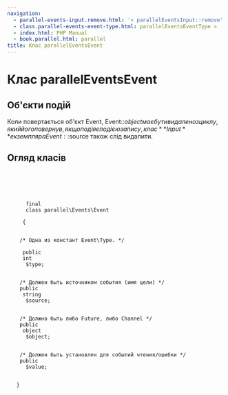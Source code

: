 ```yaml
---
navigation:
  - parallel-events-input.remove.html: '« parallelEventsInput::remove'
  - class.parallel-events-event-type.html: parallelEventsEventType »
  - index.html: PHP Manual
  - book.parallel.html: parallel
title: Клас parallelEventsEvent
---
```

# Клас parallelEventsEvent

## Об'єкти подій

Коли повертається об'єкт Event, Event::$object має бути видалено з циклу, який його повернув, якщо подія є подією запису, клас **Input** екземпляра Event::$source також слід видалити.

## Огляд класів

```synopsis



    
     
      final
      class parallel\Events\Event
     
     {


    /* Одна из констант Event\Type. */
    
     public
     int
      $type;


    /* Должен быть источником события (имя цели) */
    public
     string
      $source;


    /* Должно быть либо Future, либо Channel */
    public
     object
      $object;


    /* Должен быть установлен для событий чтения/ошибки */
    public
      $value;


   }
```
